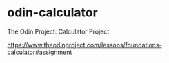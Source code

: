 # odin-calculator
The Odin Project: Calculator Project

https://www.theodinproject.com/lessons/foundations-calculator#assignment